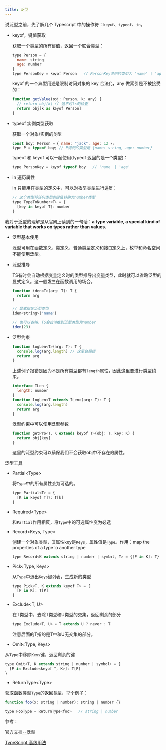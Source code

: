 ```yaml
---
title: 泛型
---
```


说泛型之前，先了解几个 Typescript 中的操作符：`keyof`、`typeof`、`in`。

- keyof，键值获取

  获取一个类型的所有键值，返回一个联合类型：

  ```js
  type Person = {
    name: string
    age: number
  }
  type PersonKey = keyof Person   // PersonKey得到的类型为 'name' | 'age'
  ```

  keyof 的一个典型用途是限制访问对象的 key 合法化，any 做索引是不被接受的：

  ```js
  function getValue(obj: Person, k: any) {
    // return obj[k] // 通不过ts的检查
    return obj[k as keyof Person]
  }
  ```

- typeof 实例类型获取

  获取一个对象/实例的类型

  ```js
  const boy: Person = { name: "jack", age: 12 };
  type P = typeof boy; // P得到的类型是 {name: string, age: number}
  ```

  typeof 和 keyof 可以一起使用(typeof 返回的是一个类型)：

  ```js
  type PersonKey = keyof typeof boy   // 'name' | 'age'
  ```

- in 遍历属性

  in 只能用在类型的定义中，可以对枚举类型进行遍历：

  ```js
  // 这个类型将任何类型的键值转换为number类型
  type TypeToNumber<T> = {
    [key in keyof T]: number
  }
  ```

我对于泛型的理解是从官网上读到的一句话：**a type variable, a special kind of variable that works on types rather than values.**
- 泛型基本使用

  泛型可用在函数定义，类定义，普通类型定义和接口定义上，枚举和命名空间不能使用泛型。

- 泛型推导

  TS有时会自动根据变量定义时的类型推导出变量类型，此时就可以省略泛型的显式定义。这一般发生在函数调用的场合。

    ```js
    function iden<T>(arg: T): T {
      return arg
    }

    // 显式指定泛型类型
    iden<string>('name')
    
    // 也可以省略，TS会自动推到泛型类型为number
    iden(23)
    ```

- 泛型约束

    ```js
    function logLen<T>(arg: T): T {
      console.log(arg.length) // 这里会报错
      return arg
    }
    ```

    上述例子报错是因为不是所有类型都有`length`属性，因此这里要进行类型约束。

    ```js
    interface ILen {
      length: number
    }
    function logLen<T extends ILen>(arg: T): T {
      console.log(arg.length)
      return arg
    }
    ```

    泛型约束中可以使用泛型参数

    ```js
    function getPro<T, K extends keyof T>(obj: T, key: K) {
      return obj[key]
    }
    ```

    这里的泛型约束可以确保我们不会获取obj中不存在的属性。

泛型工具
  
  - Partial<Type\>

    将`Type`中的所有属性变为可选的。

    ```js
    type Partial<T> = {
      [K in keyof T]?: T[k]
    }
    ```

  - Required<Type\>

    和`Partial`作用相反，将`Type`中的可选属性变为必选
  
  - Record<Keys, Type\>

    创建一个对象类型，其属性key是`Keys`，属性值是`Type`。作用：map the properties of a type to another type

    ```js
    type Record<K extends string | number | symbol, T> = {[P in K]: T}
    ```

  - Pick<Type, Keys\>

    从`Type`中选出`Keys`键列表，生成新的类型

    ```js
    type Pick<T, K extends keyof T> = {
      [P in K]: T[P]
    }
    ```

  - Exclude<T, U>

    在T类型中，去除T类型和U类型的交集，返回剩余的部分

    ```js
    type Exclude<T, U> = T extends U ? never : T
    ```

    注意后面的T指的是T中和U无交集的部分。
  
  - Omit<Type, Keys>

  从`Type`中移除`Keys`键，返回剩余的键

  ```js
  type Omit<T, K extends string | number | symbol> = {
    [P in Exclude<keyof T, K>]: T[P]
  }
  ```

  - ReturnType<Type\>

  获取函数类型`Type`的返回类型，举个例子：

  ```js
  function foo(x: string | number): string | number {}

  type FooType = ReturnType<foo>   // string | number
  ```


参考：

[官方文档--泛型](https://www.typescriptlang.org/docs/handbook/generics.html)

[TypeScript 高级用法](https://juejin.cn/post/6926794697553739784)
